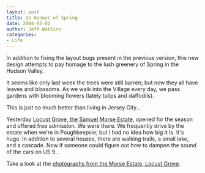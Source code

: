 ```yaml
---
layout: post
title: In Honour of Spring
date: 2004-05-02
author: Jeff Watkins
categories:
- Life
---
```


In addition to fixing the layout bugs present in the previous version, this new design attempts to pay homage to the lush greenery of Spring in the Hudson Valley.

It seems like only last week the trees were still barren; but now they all have leaves and blossoms. As we walk into the Village every day, we pass gardens with blooming flowers (lately tulips and daffodils).

This is just so much better than living in Jersey City...

Yesterday <a href="http://www.morsehistoricsite.org/index.html">Locust Grove, the Samuel Morse Estate</a>, opened for the season and offered free admission. We were there. We frequently drive by the estate when we're in Poughkeepsie; but I had no idea how big it is. It's huge. In addition to several houses, there are walking trails, a small lake, and a cascade. Now if someone could figure out how to dampen the sound of the cars on US 9...

Take a look at the <a href="/the-morse-estate">photographs from the Morse Estate, Locust Grove</a>.
